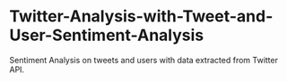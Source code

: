 # Twitter-Analysis-with-Tweet-and-User-Sentiment-Analysis
Sentiment Analysis on tweets and users with data extracted from Twitter API.
